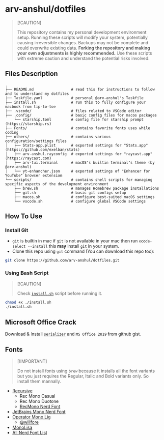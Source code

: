 # arv-anshul/dotfiles

> \[!CAUTION\]
>
> This repository contains my personal development environment setup. Running these scripts will modify your system,
> potentially causing irreversible changes. Backups may not be complete and could overwrite existing data. **Forking the
> repository and making your own adjustments is highly recommended.** Use these scripts with extreme caution and
> understand the potential risks involved.

## Files Description

```
.
├── README.md                 # read this for instructions to follow and to understand my dotfiles
├── Taskfile.yaml             # personal @arv-anshul's Taskfile
├── install.sh                # run this to fully configure your macbook from tip-to-toe
├── .vscode/                  # files related to VSCode editor
├── .config/                  # basic config files for macos packages
    └── starship.toml         # config file for starship prompt (https://starship.rs)
├── Fonts/                    # contains favorite fonts uses while coding
├── others/                   # contains various configuration/settings files
│   ├── Stats-app.plist       # exported settings for "Stats.app" (https://github.com/exelban/stats)
│   ├── arv-anshul.rayconfig  # exported settings for "raycast.app" (https://raycast.com)
│   ├── arv-tui.terminal      # macOS's builtin terminal's theme (by @arv-anshul)
│   └── yt-enhancher.json     # exported settings of "Enhancer for YouTube" browser extension
└── scripts/                  # contains shell scripts for managing specific aspects of the development environment
    ├── brew.sh               # manages Homebrew package installations
    ├── git.sh                # basic git configs setup
    ├── macos.sh              # configure best-suited macOS settings
    └── vscode.sh             # configure global VSCode settings
```

## How To Use

### Install Git

- `git` is builtin in mac if `git` is not available in your mac then run `xcode-select --install` this **may** install
  `git` in your system.
- Clone this repo using `git` command (You can download this repo too):

```bash
git clone https://github.com/arv-anshul/dotfiles.git
```

### Using Bash Script

> \[!CAUTION\]
>
> Check [`install.sh`](./install.sh) script before running it.

```bash
chmod +x ./install.sh
./install.sh
```

## Microsoft Office Crack

Download & Install [`serializer`](https://gist.github.com/zthxxx/9ddc171d00df98cbf8b4b0d8469ce90a) and `MS Office 2019`
from github gist.

## Fonts

> \[!IMPORTANT\]
>
> Do not install fonts using `brew` because it installs all the font variants but you just requires the Regular, Italic
> and Bold variants only. So install them mannally.

- [Recursive](https://github.com/arrowtype/recursive/releases/download/v1.085/ArrowType-Recursive-1.085.zip)
  - Rec Mono Casual
  - Rec Mono Duotone
  - [RecMono Nerd Font](https://github.com/ryanoasis/nerd-fonts/releases/download/v3.2.1/Recursive.zip)
- [JetBrains Mono Nerd Font](https://github.com/ryanoasis/nerd-fonts/releases/download/v3.2.1/JetBrainsMono.zip)
- [Operator Mono Lig](https://github.com/arv-anshul/dotfiles/tree/main/Fonts/OperatorMonoLig)
  - [@willfore](https://github.com/willfore/vscode_operator_mono_lig.git)
- [MonoLisa](Fonts/MonoLisa)
- [All Nerd Font List](https://www.nerdfonts.com/font-downloads)
